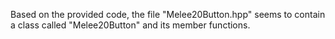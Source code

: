 Based on the provided code, the file "Melee20Button.hpp" seems to contain a class called "Melee20Button" and its member functions.